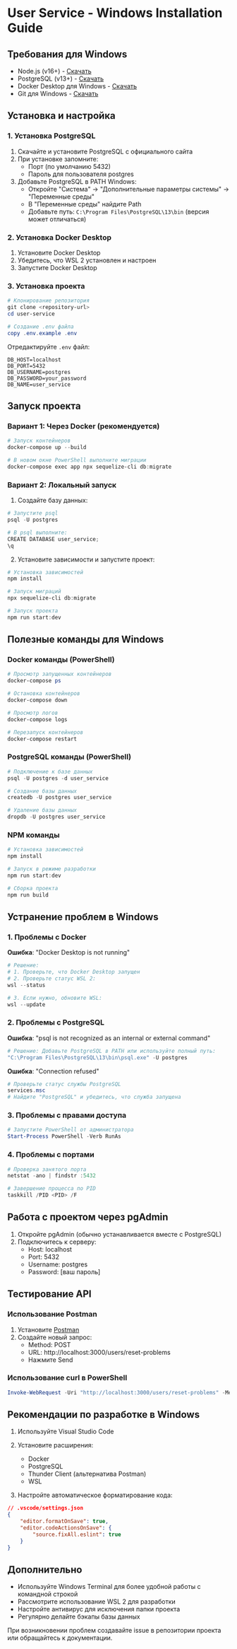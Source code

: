 # User Service - Windows Installation Guide

## Требования для Windows

- Node.js (v16+) - [Скачать](https://nodejs.org/)
- PostgreSQL (v13+) - [Скачать](https://www.postgresql.org/download/windows/)
- Docker Desktop для Windows - [Скачать](https://www.docker.com/products/docker-desktop/)
- Git для Windows - [Скачать](https://git-scm.com/download/windows)

## Установка и настройка

### 1. Установка PostgreSQL

1. Скачайте и установите PostgreSQL с официального сайта
2. При установке запомните:
   - Порт (по умолчанию 5432)
   - Пароль для пользователя postgres
3. Добавьте PostgreSQL в PATH Windows:
   - Откройте "Система" → "Дополнительные параметры системы" → "Переменные среды"
   - В "Переменные среды" найдите Path
   - Добавьте путь: `C:\Program Files\PostgreSQL\13\bin` (версия может отличаться)

### 2. Установка Docker Desktop

1. Установите Docker Desktop
2. Убедитесь, что WSL 2 установлен и настроен
3. Запустите Docker Desktop

### 3. Установка проекта

```powershell
# Клонирование репозитория
git clone <repository-url>
cd user-service

# Создание .env файла
copy .env.example .env
```

Отредактируйте `.env` файл:
```env
DB_HOST=localhost
DB_PORT=5432
DB_USERNAME=postgres
DB_PASSWORD=your_password
DB_NAME=user_service
```

## Запуск проекта

### Вариант 1: Через Docker (рекомендуется)

```powershell
# Запуск контейнеров
docker-compose up --build

# В новом окне PowerShell выполните миграции
docker-compose exec app npx sequelize-cli db:migrate
```

### Вариант 2: Локальный запуск

1. Создайте базу данных:
```powershell
# Запустите psql
psql -U postgres

# В psql выполните:
CREATE DATABASE user_service;
\q
```

2. Установите зависимости и запустите проект:
```powershell
# Установка зависимостей
npm install

# Запуск миграций
npx sequelize-cli db:migrate

# Запуск проекта
npm run start:dev
```

## Полезные команды для Windows

### Docker команды (PowerShell)

```powershell
# Просмотр запущенных контейнеров
docker-compose ps

# Остановка контейнеров
docker-compose down

# Просмотр логов
docker-compose logs

# Перезапуск контейнеров
docker-compose restart
```

### PostgreSQL команды (PowerShell)

```powershell
# Подключение к базе данных
psql -U postgres -d user_service

# Создание базы данных
createdb -U postgres user_service

# Удаление базы данных
dropdb -U postgres user_service
```

### NPM команды

```powershell
# Установка зависимостей
npm install

# Запуск в режиме разработки
npm run start:dev

# Сборка проекта
npm run build
```

## Устранение проблем в Windows

### 1. Проблемы с Docker

**Ошибка**: "Docker Desktop is not running"
```powershell
# Решение:
# 1. Проверьте, что Docker Desktop запущен
# 2. Проверьте статус WSL 2:
wsl --status

# 3. Если нужно, обновите WSL:
wsl --update
```

### 2. Проблемы с PostgreSQL

**Ошибка**: "psql is not recognized as an internal or external command"
```powershell
# Решение: Добавьте PostgreSQL в PATH или используйте полный путь:
"C:\Program Files\PostgreSQL\13\bin\psql.exe" -U postgres
```

**Ошибка**: "Connection refused"
```powershell
# Проверьте статус службы PostgreSQL
services.msc
# Найдите "PostgreSQL" и убедитесь, что служба запущена
```

### 3. Проблемы с правами доступа

```powershell
# Запустите PowerShell от администратора
Start-Process PowerShell -Verb RunAs
```

### 4. Проблемы с портами

```powershell
# Проверка занятого порта
netstat -ano | findstr :5432

# Завершение процесса по PID
taskkill /PID <PID> /F
```

## Работа с проектом через pgAdmin

1. Откройте pgAdmin (обычно устанавливается вместе с PostgreSQL)
2. Подключитесь к серверу:
   - Host: localhost
   - Port: 5432
   - Username: postgres
   - Password: [ваш пароль]

## Тестирование API

### Использование Postman

1. Установите [Postman](https://www.postman.com/downloads/)
2. Создайте новый запрос:
   - Method: POST
   - URL: http://localhost:3000/users/reset-problems
   - Нажмите Send

### Использование curl в PowerShell

```powershell
Invoke-WebRequest -Uri "http://localhost:3000/users/reset-problems" -Method POST
```

## Рекомендации по разработке в Windows

1. Используйте Visual Studio Code
2. Установите расширения:
   - Docker
   - PostgreSQL
   - Thunder Client (альтернатива Postman)
   - WSL

3. Настройте автоматическое форматирование кода:
```json
// .vscode/settings.json
{
    "editor.formatOnSave": true,
    "editor.codeActionsOnSave": {
        "source.fixAll.eslint": true
    }
}
```

## Дополнительно

- Используйте Windows Terminal для более удобной работы с командной строкой
- Рассмотрите использование WSL 2 для разработки
- Настройте антивирус для исключения папки проекта
- Регулярно делайте бэкапы базы данных

При возникновении проблем создавайте issue в репозитории проекта или обращайтесь к документации.